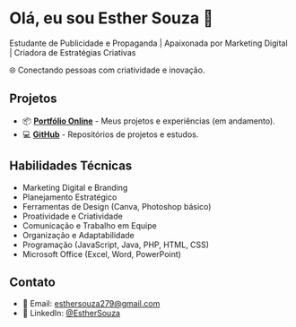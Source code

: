 # Olá, eu sou Esther Souza 👋
Estudante de Publicidade e Propaganda | Apaixonada por Marketing Digital | Criadora de Estratégias Criativas

🌐 Conectando pessoas com criatividade e inovação.

## Projetos

- 📦 **[Portfólio Online](https://linkdaseuperfil.com)** - Meus projetos e experiências (em andamento).
- 💻 **[GitHub](https://github.com/EstherSouza)** - Repositórios de projetos e estudos.

## Habilidades Técnicas

- Marketing Digital e Branding
- Planejamento Estratégico
- Ferramentas de Design (Canva, Photoshop básico)
- Proatividade e Criatividade
- Comunicação e Trabalho em Equipe
- Organização e Adaptabilidade
- Programação (JavaScript, Java, PHP, HTML, CSS)
- Microsoft Office (Excel, Word, PowerPoint)

## Contato
- 📧 Email: esthersouza279@gmail.com
- 🔗 LinkedIn: [@EstherSouza](https://www.linkedin.com/in/thersouza/)
